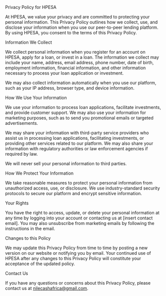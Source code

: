 Privacy Policy for HPESA

At HPESA, we value your privacy and are committed to protecting your personal information. This Privacy Policy outlines how we collect, use, and disclose your information when you use our peer-to-peer lending platform. By using HPESA, you consent to the terms of this Privacy Policy.

Information We Collect

We collect personal information when you register for an account on HPESA, apply for a loan, or invest in a loan. The information we collect may include your name, address, email address, phone number, date of birth, employment information, financial information, and other information necessary to process your loan application or investment.

We may also collect information automatically when you use our platform, such as your IP address, browser type, and device information.

How We Use Your Information

We use your information to process loan applications, facilitate investments, and provide customer support. We may also use your information for marketing purposes, such as to send you promotional emails or targeted advertisements.

We may share your information with third-party service providers who assist us in processing loan applications, facilitating investments, or providing other services related to our platform. We may also share your information with regulatory authorities or law enforcement agencies if required by law.

We will never sell your personal information to third parties.

How We Protect Your Information

We take reasonable measures to protect your personal information from unauthorized access, use, or disclosure. We use industry-standard security protocols to secure our platform and encrypt sensitive information.

Your Rights

You have the right to access, update, or delete your personal information at any time by logging into your account or contacting us at [insert contact email]. You may also unsubscribe from marketing emails by following the instructions in the email.

Changes to this Policy

We may update this Privacy Policy from time to time by posting a new version on our website or notifying you by email. Your continued use of HPESA after any changes to this Privacy Policy will constitute your acceptance of the updated policy.

Contact Us

If you have any questions or concerns about this Privacy Policy, please contact us at nilecashafrica@gmail.com.
